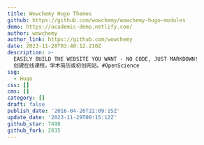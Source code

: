 ```yaml
---
title: Wowchemy Hugo Themes
github: https://github.com/wowchemy/wowchemy-hugo-modules
demo: https://academic-demo.netlify.com/
author: wowchemy
author_link: https://github.com/wowchemy
date: 2023-11-28T03:40:12.210Z
description: >-
  EASILY BUILD THE WEBSITE YOU WANT - NO CODE, JUST MARKDOWN!
  创建在线课程，学术简历或初创网站。#OpenScience
ssg:
  - Hugo
css: []
cms: []
category: []
draft: false
publish_date: '2016-04-26T22:09:15Z'
update_date: '2023-11-29T00:15:12Z'
github_star: 7498
github_fork: 2835
---
```

